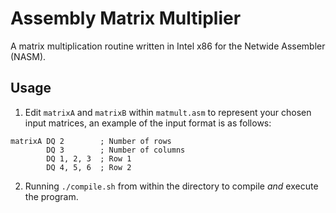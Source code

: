 # Assembly Matrix Multiplier
A matrix multiplication routine written in Intel x86 for the Netwide Assembler (NASM). 

## Usage
1. Edit `matrixA` and `matrixB` within `matmult.asm` to represent your chosen input matrices, an example of the input format is as follows:
```assembly
matrixA DQ 2        ; Number of rows
        DQ 3        ; Number of columns
        DQ 1, 2, 3  ; Row 1
        DQ 4, 5, 6  ; Row 2
```
2. Running `./compile.sh` from within the directory to compile *and* execute the program.
